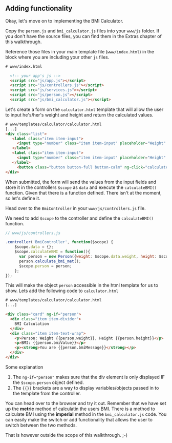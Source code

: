 ## Adding functionality

Okay, let's move on to implementing the BMI Calculator. 

Copy the `person.js` and `bmi_calculator.js` files into your `www/js` folder. If you don't have the source files, you can find them in the Extras chapter of this walkthrough.

Reference those files in your main template file (`www/index.html`) in the block where you are including your other `js` files.
```html
# www/index.html

  <!-- your app's js -->
  <script src="js/app.js"></script>
  <script src="js/controllers.js"></script>
  <script src="js/services.js"></script>
  <script src="js/person.js"></script>
  <script src="js/bmi_calculator.js"></script>
 ```
 
 Let's create a form on the `calculator.html` template that will allow the user to input he's/her's weight and height and return the calculated values. 
 
 ```html
 # www/templates/calculator/calculator.html
 [...]
 <div class="list">
    <label class="item item-input">
      <input type="number" class="item item-input" placeholder="Weight" ng-model="data.weight">
    </label>
    <label class="item item-input">
      <input type="number" class="item item-input" placeholder="Height" ng-model="data.height">
    </label>
      <button class="button button-full button-calm" ng-click="calculateBMI()">Calculate</button>
 </div>

 ```
 When submitted, the form will send the values from the input fields and store it in the controllers `$scope` as `data` and execute the `calculateBMI()` function. Given that there is a function defined. There isn't at the moment, so let's define it. 
 
Head over to the `BmiController` in your `www/js/controllers.js` file. 

We need to add `$scope` to the controller and define the `calculateBMI()` function.

```javascript
// www/js/controllers.js

.controller('BmiController', function($scope) {
    $scope.data = {};
    $scope.calculateBMI = function(){
      var person = new Person({weight: $scope.data.weight, height: $scope.data.height});
      person.calculate_bmi_met();
      $scope.person = person;
    };
});

```

This will make the object `person` accessible in the html template for us to show. Lets add the following code to `calculator.html` 

```html
# www/templates/calculator/calculator.html
[...]

<div class="card" ng-if="person">
  <div class="item item-divider">
    BMI Calculation
  </div>
  <div class="item item-text-wrap">
    <p>Person: Weight {{person.weight}}, Height {{person.height}}</p>
    <p>BMI: {{person.bmiValue}}</p>
    <p><strong>You are {{person.bmiMessage}}</strong></p>
  </div>
</div>
```
 
Some explanation
1. The `ng-if="person"` makes sure that the div element is only displayed IF the `$scope.person` object defined.
2. The `{{}}` brackets are a way to display variables/objects passed in to the template from the controller. 

You can head over to the browser and try it out. Remember that we have set up the **metric** method of calculatin the users BMI. There is a method to calculate BMI using the **imperial** method in the `bmi_calculator.js` code. You can easily make the switch or add functionality that allows the user to switch between the two methods. 

That is however outside the scope of this walkthrough. ;-)


 
 

